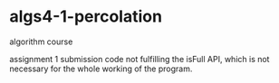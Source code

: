 # algs4-1-percolation


algorithm course 

assignment 1 submission code
not fulfilling the isFull API, which is not necessary for the whole working of the program.
